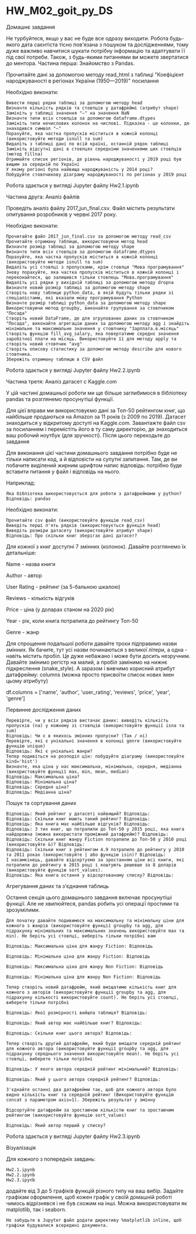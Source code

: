 # HW_M02_goit_py_DS
Домашнє завдання

Не турбуйтеся, якщо у вас не буде все одразу виходити. Робота будь-якого дата саєнтіста тісно пов'язана з пошуком та дослідженнями, тому дуже важливо навчитися шукати потрібну інформацію та адаптувати її під свої потреби. Також, з будь-якими питаннями ви можете звертатися до ментора.
Частина перша: Знайомство з Pandas.

Прочитайте дані за допомогою методу read_html з таблиці "Коефіцієнт народжуваності в регіонах України (1950—2019)" посилання

Необхідно виконати:

    Вивести перші рядки таблиці за допомогою методу head
    Визначте кількість рядків та стовпців у датафреймі (атрибут shape)
    Замініть у таблиці значення "—" на значення NaN
    Визначте типи всіх стовпців за допомогою dataframe.dtypes
    Замініть типи нечислових колонок на числові. Підказка - це колонки, де знаходився символ "—"
    Порахуйте, яка частка пропусків міститься в кожній колонці (використовуйте методи isnull та sum)
    Видаліть з таблиці дані по всій країні, останній рядок таблиці
    Замініть відсутні дані в стовпцях середніми значеннями цих стовпців (метод fillna)
    Отримайте список регіонів, де рівень народжуваності у 2019 році був вищим за середній по Україні
    У якому регіоні була найвища народжуваність у 2014 році?
    Побудуйте стовпчикову діаграму народжуваності по регіонах у 2019 році

Робота здається у вигляді Jupyter файлу Hw2.1.ipynb



Частина друга: Аналіз файлів

Проведіть аналіз файлу 2017_jun_final.csv. Файл містить результати опитування розробників у червні 2017 року.

Необхідно виконати:

    Прочитайте файл 2017_jun_final.csv за допомогою методу read_csv
    Прочитайте отриману таблицю, використовуючи метод head
    Визначте розмір таблиці за допомогою методу shape
    Визначте типи всіх стовпців за допомогою dataframe.dtypes
    Порахуйте, яка частка пропусків міститься в кожній колонці (використовуйте методи isnull та sum)
    Видаліть усі стовпці з пропусками, крім стовпця "Мова програмування"
    Знову порахуйте, яка частка пропусків міститься в кожній колонці і переконайтеся, що залишився тільки стовпець "Мова.програмування"
    Видаліть усі рядки у вихідній таблиці за допомогою методу dropna
    Визначте новий розмір таблиці за допомогою методу shape
    Створіть нову таблицю python_data, в якій будуть тільки рядки зі спеціалістами, які вказали мову програмування Python
    Визначте розмір таблиці python_data за допомогою методу shape
    Використовуючи метод groupby, виконайте групування за стовпчиком "Посада"
    Створіть новий DataFrame, де для згрупованих даних за стовпчиком "Посада", виконайте агрегацію даних за допомогою методу agg і знайдіть мінімальне та максимальне значення у стовпчику "Зарплата.в.місяць"
    Створіть функцію fill_avg_salary, яка повертатиме середнє значення заробітної плати на місяць. Використовуйте її для методу apply та створіть новий стовпчик "avg"
    Створіть описову статистику за допомогою методу describe для нового стовпчика.
    Збережіть отриману таблицю в CSV файл

Робота здається у вигляді Jupyter файлу Hw2.2.ipynb



Частина третя: Аналіз датасет c Kaggle.com

У цій частині домашньої роботи ми ще більше заглибимося в бібліотеку pandas та розглянемо просунутіші функції.

Для цієї вправи ми використовуємо дані за Топ-50 рейтингом книг, що найбільше продаються на Amazon за 11 років (з 2009 по 2019). Датасет знаходиться у відкритому доступі на Kaggle.com. Завантажте файл csv за посиланням і перемістіть його в ту саму директорію, де знаходиться ваш робочий ноутбук (для зручності). Після цього переходьте до завдання

Для виконання цієї частини домашнього завдання потрібно буде не тільки написати код, а й відповісти на супутні запитання. Там, де ви побачите виділений жирним шрифтом напис відповідь: потрібно буде вставити питання у файл і відповідь на нього.

Наприклад:

    Яка бібліотека використовується для роботи з датафреймами у python? Відповідь: pandas

Необхідно виконати:

    Прочитайте csv файл (використовуйте функцію read_csv)
    Виведіть перші п'ять рядків (використовується функція head)
    Виведіть розміри датасету (використовуйте атрибут shape)
    Відповідь: Про скільки книг зберігає дані датасет?

Для кожної з книг доступні 7 змінних (колонок). Давайте розглянемо їх детальніше:

Name - назва книги

Author - автор

User Rating - рейтинг (за 5-бальною шкалою)

Reviews - кількість відгуків

Price - ціна (у доларах станом на 2020 рік)

Year - рік, коли книга потрапила до рейтингу Топ-50

Genre - жанр

Для спрощення подальшої роботи давайте трохи підправимо назви змінних. Як бачите, тут усі назви починаються з великої літери, а одна - навіть містить пробіл. Це дуже небажано і може бути досить незручним. Давайте змінимо регістр на малий, а пробіл замінимо на нижнє підкреслення (snake_style). А заразом і вивчимо корисний атрибут датафрейму: columns (можна просто присвоїти список нових імен цьому атрибуту)

df.columns = ['name', 'author', 'user_rating', 'reviews', 'price', 'year', 'genre']

Первинне дослідження даних

    Перевірте, чи у всіх рядків вистачає даних: виведіть кількість пропусків (na) у кожному зі стовпців (використовуйте функції isna та sum)
    Відповідь: Чи є в якихось змінних пропуски? (Так / ні)
    Перевірте, які є унікальні значення в колонці genre (використовуйте функцію unique)
    Відповідь: Які є унікальні жанри?
    Тепер подивіться на розподіл цін: побудуйте діаграму (використовуйте kind='hist')
    Визначте, яка ціна у нас максимальна, мінімальна, середня, медіанна (використовуйте функції max, min, mean, median)
    Відповідь: Максимальна ціна?
    Відповідь: Мінімальна ціна?
    Відповідь: Середня ціна?
    Відповідь: Медіанна ціна?

Пошук та сортування даних

    Відповідь: Який рейтинг у датасеті найвищий? Відповідь:
    Відповідь: Скільки книг мають такий рейтинг? Відповідь:
    Відповідь: Яка книга має найбільше відгуків? Відповідь:
    Відповідь: З тих книг, що потрапили до Топ-50 у 2015 році, яка книга найдорожча (можна використати проміжний датафрейм)? Відповідь:
    Відповідь: Скільки книг жанру Fiction потрапили до Топ-50 у 2010 році (використовуйте &)? Відповідь:
    Відповідь: Скільки книг з рейтингом 4.9 потрапило до рейтингу у 2010 та 2011 роках (використовуйте | або функцію isin)? Відповідь:
    І насамкінець, давайте відсортуємо за зростанням ціни всі книги, які потрапили до рейтингу в 2015 році і коштують дешевше за 8 доларів (використовуйте функцію sort_values).
    Відповідь: Яка книга остання у відсортованому списку? Відповідь:

Агрегування даних та з'єднання таблиць

Остання секція цього домашнього завдання включає просунутіші функції. Але не хвилюйтеся, pandas робить усі операції простими та зрозумілими.

    Для початку давайте подивимося на максимальну та мінімальну ціни для кожного з жанрів (використовуйте функції groupby та agg, для підрахунку мінімальних та максимальних значень використовуйте max та min). Не беріть усі стовпці, виберіть тільки потрібні вам

    Відповідь: Максимальна ціна для жанру Fiction: Відповідь

    Відповідь: Мінімальна ціна для жанру Fiction: Відповідь

    Відповідь: Максимальна ціна для жанру Non Fiction: Відповідь

    Відповідь: Мінімальна ціна для жанру Non Fiction: Відповідь

    Тепер створіть новий датафрейм, який вміщатиме кількість книг для кожного з авторів (використовуйте функції groupby та agg, для підрахунку кількості використовуйте count). Не беріть усі стовпці, виберете тільки потрібні

    Відповідь: Якої розмірності вийшла таблиця? Відповідь:

    Відповідь: Який автор має найбільше книг? Відповідь:

    Відповідь: Скільки книг цього автора? Відповідь:

    Тепер створіть другий датафрейм, який буде вміщати середній рейтинг для кожного автора (використовуйте функції groupby та agg, для підрахунку середнього значення використовуйте mean). Не беріть усі стовпці, виберете тільки потрібні

    Відповідь: У якого автора середній рейтинг мінімальний? Відповідь:

    Відповідь: Який у цього автора середній рейтинг? Відповідь:

    З'єднайте останні два датафрейми так, щоб для кожного автора було видно кількість книг та середній рейтинг (Використовуйте функцію concat з параметром axis=1). Збережіть результат у змінну

    Відсортуйте датафрейм за зростаючою кількістю книг та зростаючим рейтингом (використовуйте функцію sort_values)

    Відповідь: Який автор перший у списку?

Робота здається у вигляді Jupyter файлу Hw2.3.ipynb





Візуалізація

Для кожного з попередніх завдань:

    Hw2.1.ipynb
    Hw2.2.ipynb
    Hw2.3.ipynb

додайте від 3 до 5 графіків функцій різного типу на ваш вибір. Задайте графікам оформлення, щоб кожен графік у своїй домашній роботі чимось відрізнявся і не був схожим на інші. Можна використовувати як matplotlib, так і seaborn.

    Не забудьте в Jupyter файл додати директиву %matplotlib inline, щоб графіки будувалися всередині документа.
